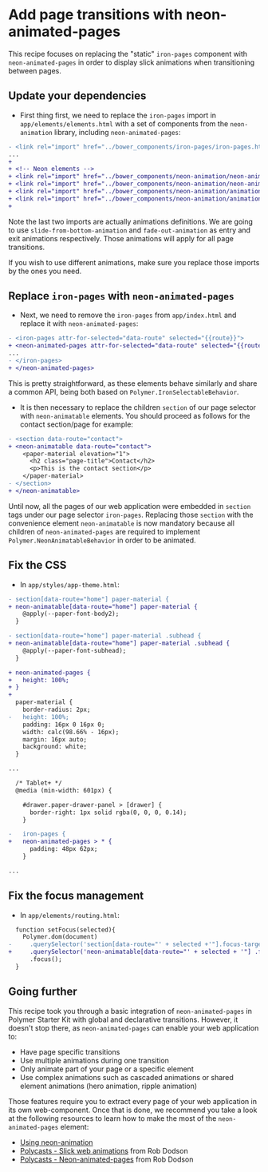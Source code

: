 # Add page transitions with neon-animated-pages

This recipe focuses on replacing the "static" `iron-pages` component with `neon-animated-pages` in order to display slick animations when transitioning between pages.

## Update your dependencies

- First thing first, we need to replace the `iron-pages` import in `app/elements/elements.html` with a set of components from the `neon-animation` library, including `neon-animated-pages`:

```patch
- <link rel="import" href="../bower_components/iron-pages/iron-pages.html">
...
+
+ <!-- Neon elements -->
+ <link rel="import" href="../bower_components/neon-animation/neon-animated-pages.html">
+ <link rel="import" href="../bower_components/neon-animation/neon-animatable.html">
+ <link rel="import" href="../bower_components/neon-animation/animations/slide-from-bottom-animation.html">
+ <link rel="import" href="../bower_components/neon-animation/animations/fade-out-animation.html">
+
```
Note the last two imports are actually animations definitions. We are going to use `slide-from-bottom-animation` and `fade-out-animation` as entry and exit animations respectively. Those animations will apply for all page transitions.

If you wish to use different animations, make sure you replace those imports by the ones you need.

## Replace `iron-pages` with `neon-animated-pages`

- Next, we need to remove the `iron-pages` from `app/index.html` and replace it with `neon-animated-pages`:

```patch
- <iron-pages attr-for-selected="data-route" selected="{{route}}">
+ <neon-animated-pages attr-for-selected="data-route" selected="{{route}}" entry-animation="slide-from-bottom-animation" exit-animation="fade-out-animation">
...
- </iron-pages>
+ </neon-animated-pages>
```
This is pretty straightforward, as these elements behave similarly and share a common API, being both based on `Polymer.IronSelectableBehavior`.

- It is then necessary to replace the children `section` of our page selector with `neon-animatable` elements. You should proceed as follows for the contact section/page for example:

```patch
- <section data-route="contact">
+ <neon-animatable data-route="contact">
    <paper-material elevation="1">
      <h2 class="page-title">Contact</h2>
      <p>This is the contact section</p>
    </paper-material>
- </section>
+ </neon-animatable>
```
Until now, all the pages of our web application were embedded in `section` tags under our page selector `iron-pages`. Replacing those `section` with the convenience element `neon-animatable` is now mandatory because all children of `neon-animated-pages` are required to implement `Polymer.NeonAnimatableBehavior` in order to be animated.

## Fix the CSS

-  In `app/styles/app-theme.html`:

```patch
- section[data-route="home"] paper-material {
+ neon-animatable[data-route="home"] paper-material {
    @apply(--paper-font-body2);
  }

- section[data-route="home"] paper-material .subhead {
+ neon-animatable[data-route="home"] paper-material .subhead {
    @apply(--paper-font-subhead);
  }

+ neon-animated-pages {
+   height: 100%;
+ }
+
  paper-material {
    border-radius: 2px;
-   height: 100%;
    padding: 16px 0 16px 0;
    width: calc(98.66% - 16px);
    margin: 16px auto;
    background: white;
  }

...

  /* Tablet+ */
  @media (min-width: 601px) {

    #drawer.paper-drawer-panel > [drawer] {
      border-right: 1px solid rgba(0, 0, 0, 0.14);
    }

-   iron-pages {
+   neon-animated-pages > * {
      padding: 48px 62px;
    }

...
```

## Fix the focus management
-  In `app/elements/routing.html`:
```patch
  function setFocus(selected){
    Polymer.dom(document)
-     .querySelector('section[data-route="' + selected +'"].focus-target')
+     .querySelector('neon-animatable[data-route="' + selected + '"] .focus-target')
      .focus();
  }
```

## Going further

This recipe took you through a basic integration of `neon-animated-pages` in Polymer Starter Kit with global and declarative transitions.
However, it doesn't stop there, as `neon-animated-pages` can enable your web application to:

- Have page specific transitions
- Use multiple animations during one transition
- Only animate part of your page or a specific element
- Use complex animations such as cascaded animations or shared element animations (hero animation, ripple animation)

Those features require you to extract every page of your web application in its own web-component.
Once that is done, we recommend you take a look at the following resources to learn how to make the most of the `neon-animated-pages` element:

* [Using neon-animation](https://elements.polymer-project.org/guides/using-neon-animations)
* [Polycasts - Slick web animations](https://www.youtube.com/watch?v=Lwvi1u4XXzc) from Rob Dodson
* [Polycasts - Neon-animated-pages](https://www.youtube.com/watch?v=wMhq1o0DULM) from Rob Dodson
